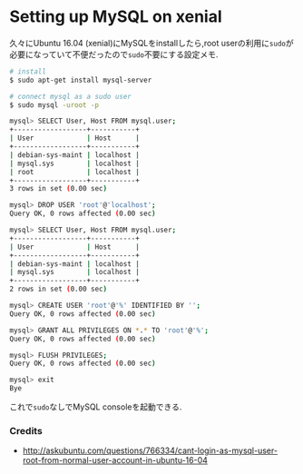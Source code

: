 Setting up MySQL on xenial
===

久々にUbuntu 16.04 (xenial)にMySQLをinstallしたら,root userの利用に`sudo`が必要になっていて不便だったので`sudo`不要にする設定メモ.

```bash
# install
$ sudo apt-get install mysql-server

# connect mysql as a sudo user
$ sudo mysql -uroot -p

mysql> SELECT User, Host FROM mysql.user;
+------------------+-----------+
| User             | Host      |
+------------------+-----------+
| debian-sys-maint | localhost |
| mysql.sys        | localhost |
| root             | localhost |
+------------------+-----------+
3 rows in set (0.00 sec)

mysql> DROP USER 'root'@'localhost';
Query OK, 0 rows affected (0.00 sec)

mysql> SELECT User, Host FROM mysql.user;
+------------------+-----------+
| User             | Host      |
+------------------+-----------+
| debian-sys-maint | localhost |
| mysql.sys        | localhost |
+------------------+-----------+
2 rows in set (0.00 sec)

mysql> CREATE USER 'root'@'%' IDENTIFIED BY '';
Query OK, 0 rows affected (0.00 sec)

mysql> GRANT ALL PRIVILEGES ON *.* TO 'root'@'%';
Query OK, 0 rows affected (0.00 sec)

mysql> FLUSH PRIVILEGES;
Query OK, 0 rows affected (0.00 sec)

mysql> exit
Bye
```

これで`sudo`なしでMySQL consoleを起動できる.

### Credits

- http://askubuntu.com/questions/766334/cant-login-as-mysql-user-root-from-normal-user-account-in-ubuntu-16-04
